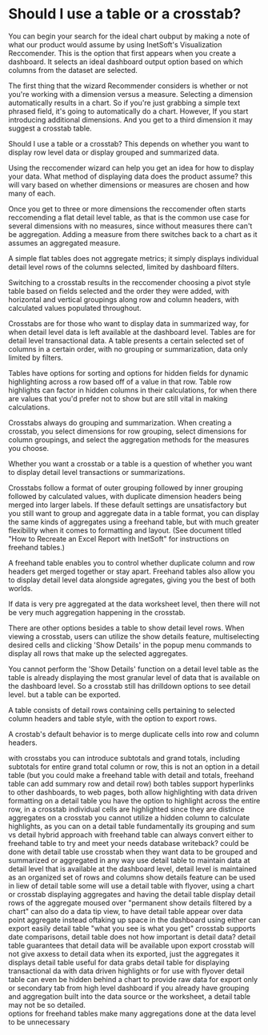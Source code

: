 # Should I use a table or a crosstab?

 You can begin your search for the ideal chart oubput by making a note of what our product would assume by using InetSoft's Visualization Reccomender. This is the option that first appears when you create a dashboard. It selects an ideal dashboard output option based on which columns from the dataset are selected. 
 
 The first thing that the wizard Recommender considers is whether or not you're working with a dimension versus a measure. Selecting a dimension automatically results in a chart. So if you're just grabbing a simple text phrased field, it's going to automatically do a chart. However, If you start introducing additional dimensions. And you get to a third dimension it may suggest a crosstab table.


Should I use a table or a crosstab? This depends on whether you want to display row level data or display grouped and summarized data.

Using the reccomender wizard can help you get an idea for how to display your data. What method of displaying data does the product assume? this will vary based on whether dimensions or measures are chosen and how many of each.

Once you get to three or more dimensions the reccomender often starts reccomending a flat detail level table, as that is the common use case for several dimensions with no measures, since without measures there can't be aggregation. Adding a measure from there switches back to a chart as it assumes an aggregated measure.

A simple flat tables does not aggregate metrics; it simply displays individual detail level rows of the columns selected, limited by dashboard filters.

Switching to a crosstab results in the reccomender choosing a pivot style table based on fields selected and the order they were added, 
with horizontal and vertical groupings along row and column headers, with calculated values populated throughout.

Crosstabs are for those who want to display data in summarized way, for when detail level data is left available at the dashboard level.
Tables are for detail level transactional data. A table presents a certain selected set of columns in a certain order, with no grouping or summarization, data only limited by filters.

Tables have options for sorting and options for hidden fields for dynamic highlighting across a row based off of a value in that row. Table row highlights can factor in hidden columns in their calculations, for when there are values that you'd prefer not to show but are still vital in making calculations.

Crosstabs always do grouping and summarization. When creating a crosstab, you select dimensions for row grouping, select dimensions for column groupings, and select the aggregation methods for the measures you choose.

Whether you want a crosstab or a table is a question of whether you want to display detail level transactions or summarizations.

Crosstabs follow a format of outer grouping followed by inner grouping  followed by calculated values,  with duplicate dimension headers being merged into larger labels. If these default settings are unsatisfactory but you still want to group and aggregate data in a table format, you can display the same kinds of aggregates using a freehand table, but with much greater flexibility when it comes to formatting and layout. (See document titled "How to Recreate an Excel Report with InetSoft" for instructions on freehand tables.)

A freehand table enables you to control whether duplicate column and row headers get merged together or stay apart. Freehand tables also allow you to display detail level data alongside agregates, giving you the best of both worlds. 

If data is very pre aggregated at the data worksheet level, then there will not be very much aggregation happening in the crosstab.

There are other options besides a table to show detail level rows. When viewing a crosstab, users can utilize the show details feature, multiselecting desired cells and clicking 'Show Details' in the popup menu commands to  display all rows that make up the selected aggregates.

You cannot perform the 'Show Details' function on a detail level table as the table is already displaying the most granular level of data that is available on the dashboard level. So a crosstab still has drilldown options to see detail level. but a table can be exported.

A table consists of detail rows containing cells pertaining to selected column headers and table style, with the option to export rows.

A crostab's default behavior is to merge  duplicate cells into  row and column headers.

with crosstabs you can introduce subtotals and grand totals, including subtotals for 
entire grand total column or row, this is not an option in a detail table (but you could make a freehand table with detail and totals, freehand table can add summary row and detail row) 
both tables support hyperlinks to other dashboards, to web pages,
both allow highlighting with data driven formatting
on a detail table you have the option to highlight across the entire row, in a crosstab individual cells are highlighted since they are distince aggregates
on a crosstab you cannot utilize a hidden column to calculate highlights, as you can on a detail table
fundamentally its grouping and sum vs detail
hybrid approach with freehand table
can always convert  either to freehand table to try and meet your needs
database writeback? could be done with detail table
use crosstab when they want data to be grouped and summarized or aggregated in any way
use detail table  to maintain data at detail level that is available at the dashboard level, detail level is maintained as an organized set of rows and columns
show details feature can be used in liew of detail table
some will use a detail table with flyover, using a chart or crosstab displaying aggregates and having the detail table display detail rows of the aggregate moused over "permanent show details filtered by a chart"
can also do a data tip view, to have detail table appear over data point aggregate instead oftaking up space in the dashboard
using either can export easily
detail table "what you see is what you get"
crosstab supports date comparisons, detail table does not
how important is detail data? detail table guarantees that detail data will be available upon export
crosstab will not give axxess to detail data when its exported, just the aggregates it displays
detail table useful for data grabs
detail table for displaying transactional da with data driven highlights or for use with flyover
detail table can even be hidden behind a chart to provide raw data for export only or secondary tab from high level dashboard
if you already have grouping and aggregation built into the data source or the worksheet, a detail table may not be so detailed.  
options for freehand tables make many aggregations done at the data level to be unnecessary
